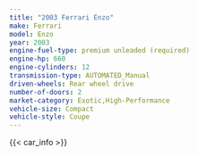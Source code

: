 ```yaml
---
title: "2003 Ferrari Enzo"
make: Ferrari
model: Enzo
year: 2003
engine-fuel-type: premium unleaded (required)
engine-hp: 660
engine-cylinders: 12
transmission-type: AUTOMATED_Manual
driven-wheels: Rear wheel drive
number-of-doors: 2
market-category: Exotic,High-Performance
vehicle-size: Compact
vehicle-style: Coupe
---
```


{{< car_info >}}
